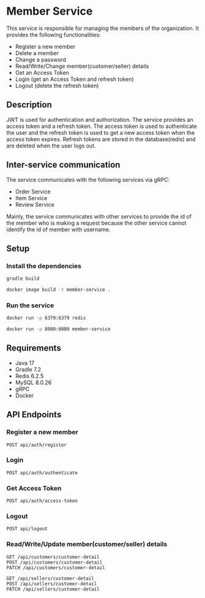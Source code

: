 
# Member Service

This service is responsible for managing the members of the organization. It provides the following functionalities:

- Register a new member
- Delete a member
- Change a password
- Read/Write/Change member(customer/seller) details
- Get an Access Token
- Login (get an Access Token and refresh token)
- Logout (delete the refresh token)


## Description

JWT is used for authentication and authorization. The service provides an access token and a refresh token.
The access token is used to authenticate the user and the refresh token is used to get a new access token when the access token expires.
Refresh tokens are stored in the database(redis) and are deleted when the user logs out.

## Inter-service communication

The service communicates with the following services via gRPC:
- Order Service
- Item Service
- Review Service

Mainly, the service communicates with other services to provide the id of the member who is making a request 
because the other service cannot identify the id of member with username.


## Setup


### Install the dependencies

```bash
gradle build

docker image build -t member-service .


```


### Run the service
    
```bash
docker run -p 6379:6379 redis

docker run -p 8080:8080 member-service
```



## Requirements

- Java 17
- Gradle 7.2
- Redis 6.2.5
- MySQL 8.0.26
- gRPC
- Docker



## API Endpoints

### Register a new member

```http
POST api/auth/register
```

### Login
```http
POST api/auth/authenticate
```

### Get Access Token
```http
POST api/auth/access-token
```

### Logout
```http
POST api/logout
```

### Read/Write/Update member(customer/seller) details

```http
GET /api/customers/customer-detail
POST /api/customers/customer-detail
PATCH /api/customers/customer-detail
```

```http
GET /api/sellers/customer-detail
POST /api/sellers/customer-detail
PATCH /api/sellers/customer-detail
```

